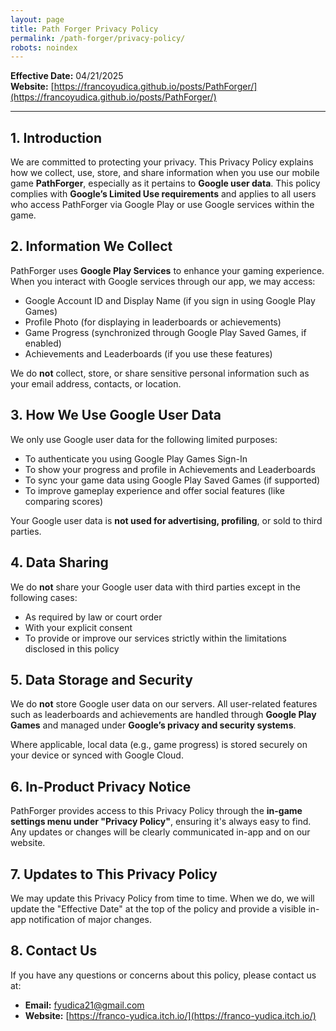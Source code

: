 ```yaml
---
layout: page
title: Path Forger Privacy Policy
permalink: /path-forger/privacy-policy/
robots: noindex
---
```



**Effective Date:** 04/21/2025  
**Website:** [https://francoyudica.github.io/posts/PathForger/](https://francoyudica.github.io/posts/PathForger/)

---

## 1. Introduction

We are committed to protecting your privacy. This Privacy Policy explains how we collect, use, store, and share information when you use our mobile game **PathForger**, especially as it pertains to **Google user data**. This policy complies with **Google’s Limited Use requirements** and applies to all users who access PathForger via Google Play or use Google services within the game.

## 2. Information We Collect

PathForger uses **Google Play Services** to enhance your gaming experience. When you interact with Google services through our app, we may access:

- Google Account ID and Display Name (if you sign in using Google Play Games)
- Profile Photo (for displaying in leaderboards or achievements)
- Game Progress (synchronized through Google Play Saved Games, if enabled)
- Achievements and Leaderboards (if you use these features)

We do **not** collect, store, or share sensitive personal information such as your email address, contacts, or location.

## 3. How We Use Google User Data

We only use Google user data for the following limited purposes:

- To authenticate you using Google Play Games Sign-In
- To show your progress and profile in Achievements and Leaderboards
- To sync your game data using Google Play Saved Games (if supported)
- To improve gameplay experience and offer social features (like comparing scores)

Your Google user data is **not used for advertising, profiling**, or sold to third parties.

## 4. Data Sharing

We do **not** share your Google user data with third parties except in the following cases:

- As required by law or court order
- With your explicit consent
- To provide or improve our services strictly within the limitations disclosed in this policy

## 5. Data Storage and Security

We do **not** store Google user data on our servers. All user-related features such as leaderboards and achievements are handled through **Google Play Games** and managed under **Google’s privacy and security systems**.

Where applicable, local data (e.g., game progress) is stored securely on your device or synced with Google Cloud.

## 6. In-Product Privacy Notice

PathForger provides access to this Privacy Policy through the **in-game settings menu under "Privacy Policy"**, ensuring it's always easy to find. Any updates or changes will be clearly communicated in-app and on our website.

## 7. Updates to This Privacy Policy

We may update this Privacy Policy from time to time. When we do, we will update the "Effective Date" at the top of the policy and provide a visible in-app notification of major changes.

## 8. Contact Us

If you have any questions or concerns about this policy, please contact us at:

- **Email:** [fyudica21@gmail.com](mailto:fyudica21@gmail.com)  
- **Website:** [https://franco-yudica.itch.io/](https://franco-yudica.itch.io/)
